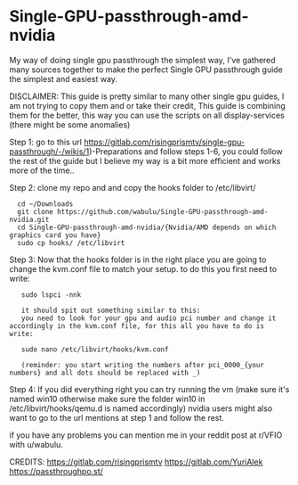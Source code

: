 # Single-GPU-passthrough-amd-nvidia
My way of doing single gpu passthrough the simplest way, I've gathered many sources together to make the perfect Single GPU passthrough guide the simplest and easiest way.

DISCLAIMER: This guide is pretty similar to many other single gpu guides, I am not trying to copy them and or take their credit, This guide is combining them for the better, this way you can use the scripts on all display-services (there might be some anomalies)

Step 1:
    go to this url https://gitlab.com/risingprismtv/single-gpu-passthrough/-/wikis/1)-Preparations
    and follow steps 1-6, you could follow the rest of the guide but I believe my way is a bit more efficient and works more of the time..

Step 2:
      clone my repo and and copy the hooks folder to /etc/libvirt/

      cd ~/Downloads
      git clone https://github.com/wabulu/Single-GPU-passthrough-amd-nvidia.git
      cd Single-GPU-passthrough-amd-nvidia/{Nvidia/AMD depends on which graphics card you have}
      sudo cp hooks/ /etc/libvirt

Step 3:
       Now that the hooks folder is in the right place you are going to change the kvm.conf file to match your setup.
       to do this you first need to write:
       
       sudo lspci -nnk
       
       it should spit out something similar to this:
       you need to look for your gpu and audio pci number and change it accordingly in the kvm.conf file, for this all you have to do is write:
       
       sudo nano /etc/libvirt/hooks/kvm.conf
       
       (reminder: you start writing the numbers after pci_0000_{your numbers} and all dots should be replaced with _)
Step 4: If you did everything right you can try running the vm (make sure it's named win10 otherwise make sure the folder win10 in /etc/libvirt/hooks/qemu.d is named accordingly) nvidia users might also want to go to the url mentions at step 1 and follow the rest.

if you have any problems you can mention me in your reddit post at r/VFIO with u/wabulu.

CREDITS:
        https://gitlab.com/risingprismtv
        https://gitlab.com/YuriAlek
        https://passthroughpo.st/
        
